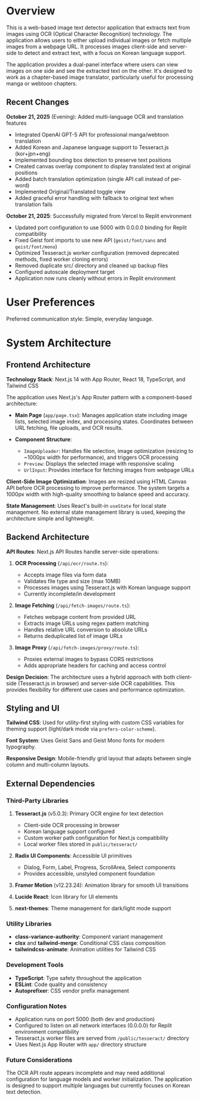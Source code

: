 # Overview

This is a web-based image text detector application that extracts text from images using OCR (Optical Character Recognition) technology. The application allows users to either upload individual images or fetch multiple images from a webpage URL. It processes images client-side and server-side to detect and extract text, with a focus on Korean language support.

The application provides a dual-panel interface where users can view images on one side and see the extracted text on the other. It's designed to work as a chapter-based image translator, particularly useful for processing manga or webtoon chapters.

## Recent Changes

**October 21, 2025** (Evening): Added multi-language OCR and translation features
- Integrated OpenAI GPT-5 API for professional manga/webtoon translation
- Added Korean and Japanese language support to Tesseract.js (kor+jpn+eng)
- Implemented bounding box detection to preserve text positions
- Created canvas overlay component to display translated text at original positions
- Added batch translation optimization (single API call instead of per-word)
- Implemented Original/Translated toggle view
- Added graceful error handling with fallback to original text when translation fails

**October 21, 2025**: Successfully migrated from Vercel to Replit environment
- Updated port configuration to use 5000 with 0.0.0.0 binding for Replit compatibility
- Fixed Geist font imports to use new API (`geist/font/sans` and `geist/font/mono`)
- Optimized Tesseract.js worker configuration (removed deprecated methods, fixed worker cloning errors)
- Removed duplicate src/ directory and cleaned up backup files
- Configured autoscale deployment target
- Application now runs cleanly without errors in Replit environment

# User Preferences

Preferred communication style: Simple, everyday language.

# System Architecture

## Frontend Architecture

**Technology Stack**: Next.js 14 with App Router, React 18, TypeScript, and Tailwind CSS

The application uses Next.js's App Router pattern with a component-based architecture:

- **Main Page** (`app/page.tsx`): Manages application state including image lists, selected image index, and processing states. Coordinates between URL fetching, file uploads, and OCR results.

- **Component Structure**: 
  - `ImageUploader`: Handles file selection, image optimization (resizing to ~1000px width for performance), and triggers OCR processing
  - `Preview`: Displays the selected image with responsive scaling
  - `UrlInput`: Provides interface for fetching images from webpage URLs

**Client-Side Image Optimization**: Images are resized using HTML Canvas API before OCR processing to improve performance. The system targets a 1000px width with high-quality smoothing to balance speed and accuracy.

**State Management**: Uses React's built-in `useState` for local state management. No external state management library is used, keeping the architecture simple and lightweight.

## Backend Architecture

**API Routes**: Next.js API Routes handle server-side operations:

1. **OCR Processing** (`/api/ocr/route.ts`): 
   - Accepts image files via form data
   - Validates file type and size (max 10MB)
   - Processes images using Tesseract.js with Korean language support
   - Currently incomplete/in development

2. **Image Fetching** (`/api/fetch-images/route.ts`):
   - Fetches webpage content from provided URL
   - Extracts image URLs using regex pattern matching
   - Handles relative URL conversion to absolute URLs
   - Returns deduplicated list of image URLs

3. **Image Proxy** (`/api/fetch-images/proxy/route.ts`):
   - Proxies external images to bypass CORS restrictions
   - Adds appropriate headers for caching and access control

**Design Decision**: The architecture uses a hybrid approach with both client-side (Tesseract.js in browser) and server-side OCR capabilities. This provides flexibility for different use cases and performance optimization.

## Styling and UI

**Tailwind CSS**: Used for utility-first styling with custom CSS variables for theming support (light/dark mode via `prefers-color-scheme`).

**Font System**: Uses Geist Sans and Geist Mono fonts for modern typography.

**Responsive Design**: Mobile-friendly grid layout that adapts between single column and multi-column layouts.

## External Dependencies

### Third-Party Libraries

1. **Tesseract.js** (v5.0.3): Primary OCR engine for text detection
   - Client-side OCR processing in browser
   - Korean language support configured
   - Custom worker path configuration for Next.js compatibility
   - Local worker files stored in `public/tesseract/`

2. **Radix UI Components**: Accessible UI primitives
   - Dialog, Form, Label, Progress, ScrollArea, Select components
   - Provides accessible, unstyled component foundation

3. **Framer Motion** (v12.23.24): Animation library for smooth UI transitions

4. **Lucide React**: Icon library for UI elements

5. **next-themes**: Theme management for dark/light mode support

### Utility Libraries

- **class-variance-authority**: Component variant management
- **clsx** and **tailwind-merge**: Conditional CSS class composition
- **tailwindcss-animate**: Animation utilities for Tailwind CSS

### Development Tools

- **TypeScript**: Type safety throughout the application
- **ESLint**: Code quality and consistency
- **Autoprefixer**: CSS vendor prefix management

### Configuration Notes

- Application runs on port 5000 (both dev and production)
- Configured to listen on all network interfaces (0.0.0.0) for Replit environment compatibility
- Tesseract.js worker files are served from `/public/tesseract/` directory
- Uses Next.js App Router with `app/` directory structure

### Future Considerations

The OCR API route appears incomplete and may need additional configuration for language models and worker initialization. The application is designed to support multiple languages but currently focuses on Korean text detection.